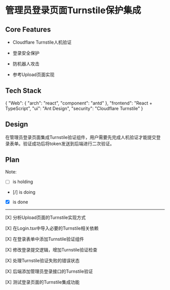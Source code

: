# 管理员登录页面Turnstile保护集成

## Core Features

- Cloudflare Turnstile人机验证

- 登录安全保护

- 防机器人攻击

- 参考Upload页面实现

## Tech Stack

{
  "Web": {
    "arch": "react",
    "component": "antd"
  },
  "frontend": "React + TypeScript",
  "ui": "Ant Design",
  "security": "Cloudflare Turnstile"
}

## Design

在管理员登录页面集成Turnstile验证组件，用户需要先完成人机验证才能提交登录表单。验证成功后将token发送到后端进行二次验证。

## Plan

Note: 

- [ ] is holding
- [/] is doing
- [X] is done

---

[X] 分析Upload页面的Turnstile实现方式

[X] 在Login.tsx中导入必要的Turnstile相关依赖

[X] 在登录表单中添加Turnstile验证组件

[X] 修改登录提交逻辑，增加Turnstile验证检查

[X] 处理Turnstile验证失败的错误状态

[X] 后端添加管理员登录接口的Turnstile验证

[X] 测试登录页面的Turnstile集成功能

